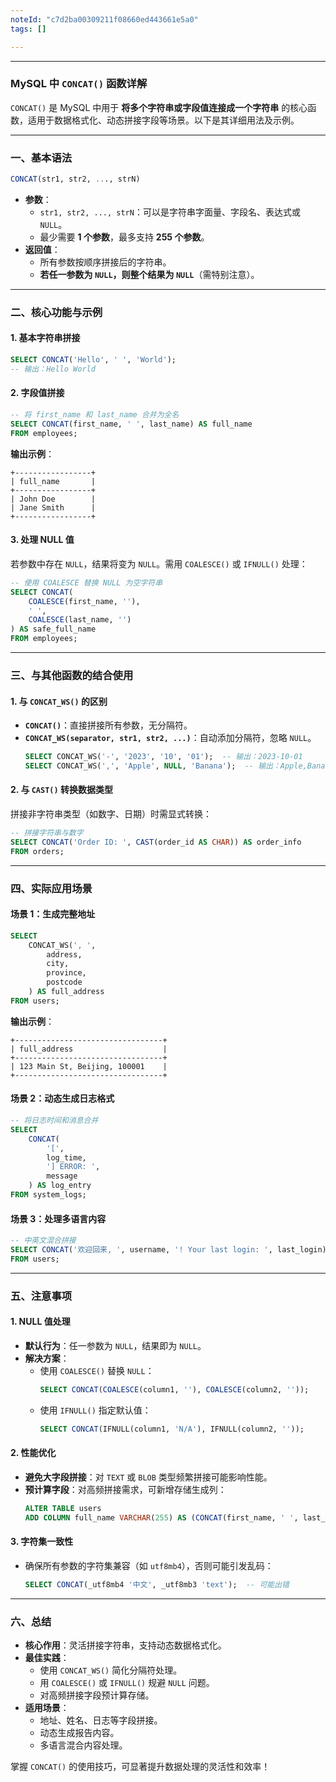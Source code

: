 ```yaml
---
noteId: "c7d2ba00309211f08660ed443661e5a0"
tags: []

---
```


---

### **MySQL 中 `CONCAT()` 函数详解**

`CONCAT()` 是 MySQL 中用于 **将多个字符串或字段值连接成一个字符串** 的核心函数，适用于数据格式化、动态拼接字段等场景。以下是其详细用法及示例。

---

### **一、基本语法**
```sql
CONCAT(str1, str2, ..., strN)
```
- **参数**：
  - `str1, str2, ..., strN`：可以是字符串字面量、字段名、表达式或 `NULL`。
  - 最少需要 **1 个参数**，最多支持 **255 个参数**。
- **返回值**：
  - 所有参数按顺序拼接后的字符串。
  - **若任一参数为 `NULL`，则整个结果为 `NULL`**（需特别注意）。

---

### **二、核心功能与示例**

#### **1. 基本字符串拼接**
```sql
SELECT CONCAT('Hello', ' ', 'World'); 
-- 输出：Hello World
```

#### **2. 字段值拼接**
```sql
-- 将 first_name 和 last_name 合并为全名
SELECT CONCAT(first_name, ' ', last_name) AS full_name 
FROM employees;
```
**输出示例**：
```
+-----------------+
| full_name       |
+-----------------+
| John Doe        |
| Jane Smith      |
+-----------------+
```

#### **3. 处理 NULL 值**
若参数中存在 `NULL`，结果将变为 `NULL`。需用 `COALESCE()` 或 `IFNULL()` 处理：
```sql
-- 使用 COALESCE 替换 NULL 为空字符串
SELECT CONCAT(
    COALESCE(first_name, ''), 
    ' ', 
    COALESCE(last_name, '')
) AS safe_full_name 
FROM employees;
```

---

### **三、与其他函数的结合使用**

#### **1. 与 `CONCAT_WS()` 的区别**
- **`CONCAT()`**：直接拼接所有参数，无分隔符。
- **`CONCAT_WS(separator, str1, str2, ...)`**：自动添加分隔符，忽略 `NULL`。
  ```sql
  SELECT CONCAT_WS('-', '2023', '10', '01');  -- 输出：2023-10-01
  SELECT CONCAT_WS(',', 'Apple', NULL, 'Banana');  -- 输出：Apple,Banana
  ```

#### **2. 与 `CAST()` 转换数据类型**
拼接非字符串类型（如数字、日期）时需显式转换：
```sql
-- 拼接字符串与数字
SELECT CONCAT('Order ID: ', CAST(order_id AS CHAR)) AS order_info 
FROM orders;
```

---

### **四、实际应用场景**

#### **场景 1：生成完整地址**
```sql
SELECT 
    CONCAT_WS(', ', 
        address, 
        city, 
        province, 
        postcode
    ) AS full_address 
FROM users;
```
**输出示例**：
```
+---------------------------------+
| full_address                    |
+---------------------------------+
| 123 Main St, Beijing, 100001    |
+---------------------------------+
```

#### **场景 2：动态生成日志格式**
```sql
-- 将日志时间和消息合并
SELECT 
    CONCAT(
        '[', 
        log_time, 
        '] ERROR: ', 
        message
    ) AS log_entry 
FROM system_logs;
```

#### **场景 3：处理多语言内容**
```sql
-- 中英文混合拼接
SELECT CONCAT('欢迎回来, ', username, '! Your last login: ', last_login) AS greeting 
FROM users;
```

---

### **五、注意事项**

#### **1. NULL 值处理**
- **默认行为**：任一参数为 `NULL`，结果即为 `NULL`。
- **解决方案**：
  - 使用 `COALESCE()` 替换 `NULL`：
    ```sql
    SELECT CONCAT(COALESCE(column1, ''), COALESCE(column2, ''));
    ```
  - 使用 `IFNULL()` 指定默认值：
    ```sql
    SELECT CONCAT(IFNULL(column1, 'N/A'), IFNULL(column2, ''));
    ```

#### **2. 性能优化**
- **避免大字段拼接**：对 `TEXT` 或 `BLOB` 类型频繁拼接可能影响性能。
- **预计算字段**：对高频拼接需求，可新增存储生成列：
  ```sql
  ALTER TABLE users 
  ADD COLUMN full_name VARCHAR(255) AS (CONCAT(first_name, ' ', last_name)) STORED;
  ```

#### **3. 字符集一致性**
- 确保所有参数的字符集兼容（如 `utf8mb4`），否则可能引发乱码：
  ```sql
  SELECT CONCAT(_utf8mb4 '中文', _utf8mb3 'text');  -- 可能出错
  ```

---

### **六、总结**
- **核心作用**：灵活拼接字符串，支持动态数据格式化。
- **最佳实践**：
  - 使用 `CONCAT_WS()` 简化分隔符处理。
  - 用 `COALESCE()` 或 `IFNULL()` 规避 `NULL` 问题。
  - 对高频拼接字段预计算存储。
- **适用场景**：
  - 地址、姓名、日志等字段拼接。
  - 动态生成报告内容。
  - 多语言混合内容处理。

掌握 `CONCAT()` 的使用技巧，可显著提升数据处理的灵活性和效率！